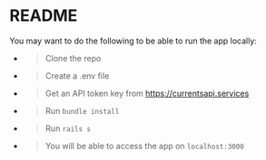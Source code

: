 # README

You may want to do the following to be able to run the app locally:

- > Clone the repo
- > Create a .env file
- > Get an API token key from https://currentsapi.services
- > Run `bundle install`
- > Run `rails s`
- > You will be able to access the app on `localhost:3000`
